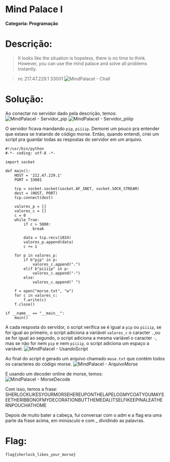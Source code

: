 # Mind Palace I

**Categoria: Programação**

# Descrição:
>It looks like the situation is hopeless, there is no time to think. However, you can use the mind palace and solve all problems instantly.

>nc 217.47.229.1 33001
![MindPalaceI - Chall](palaceI_chall.png)

# Solução:
Ao conectar no servidor dado pela descrição, temos:
![MindPalaceI - Servidor_pip]()
![MindPalaceI - Servidor_piiiip]()

O servidor ficava mandando ```pip```, ```piiiip```.
Demorei um pouco pra entender que estava se tratando de código morse. Então, quando entendi, criei um script pra guardar todas as respostas do servidor em um arquivo.

```
#!/usr/bin/python
#-*- coding: utf-8 -*-

import socket

def main():
	HOST = '212.47.229.1'
	PORT = 33001

	tcp = socket.socket(socket.AF_INET, socket.SOCK_STREAM)
	dest = (HOST, PORT)
	tcp.connect(dest)

	valores_p = []
	valores_c = []
	c = 0
	while True:
		if c > 5000:
			break

		data = tcp.recv(1024)
		valores_p.append(data)
		c += 1

	for p in valores_p:
		if b"pip" in p:
			valores_c.append(".")
		elif b"piiiip" in p:
			valores_c.append("-")
		else:
			valores_c.append(" ")

	f = open("morse.txt", "w")
	for c in valores_c:
		f.write(c)
	f.close()

if __name__ == "__main__":
	main()
```

A cada resposta do servidor, o script verifica se é igual a ```pip``` ou ```piiiip```, se for igual ao primeiro, o script adiciona a variável ```valores_c``` o caracter ```.```,ou se for igual ao segundo, o script adiciona a mesma variável o caracter ```-```, mas se não for nem ```pip``` e nem ```piiiip```, o script adiciona um espaço a variável.
![MindPalaceI - UsandoScript]()

Ao final do script é gerado um arquivo chamado ```mose.txt``` que contém todos os caracteres do código morse.
![MindPalaceI - ArquivoMorse]()

E usando um decoder online de morse, temos:
![MindPalaceI - MorseDecode]()

Com isso, temos a frase:
SHERLOCKLIKESYOURMORSEHEREUPONTHELAPELOGMYCOATYOUMAYSEETHERIBBONOFMYDECORATIONBUTTHEMEDALITSELFIKEEPINALEATHERNPOUCHATHOME

Depois de muito bater a cabeça, fui conversar com o adm e a flag era uma parte da frase acima, em minúsculo e com _ dividindo as palavras.

# Flag:
```flag{sherlock_likes_your_morse}```
